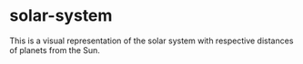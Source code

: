 # solar-system
This is a visual representation of the solar system with respective distances of planets from the Sun. 
